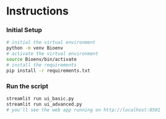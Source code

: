 # Instructions


### Initial Setup
``` bash
# initial the virtual environment
python -m venv Bioenv
# activate the virtual environment
source Bioenv/bin/activate
# install the requirements
pip install -r requirements.txt
```

### Run the script
``` bash
streamlit run ui_basic.py
streamlit run ui_advanced.py
# you'll see the web app running on http://localhost:8501
```